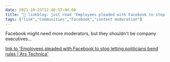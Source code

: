 ```yaml
---
date: 2021-10-25T12:40:57-04:00
title: "🔗 linkblog: just read 'Employees pleaded with Facebook to stop letting politicians bend rules | Ars Technica'"
tags: ["link","Communities","Facebook","content moderation"]
---
```

Facebook might need more moderators, but they shouldn't be company executives...
 
[link to 'Employees pleaded with Facebook to stop letting politicians bend rules | Ars Technica'](https://arstechnica.com/gadgets/2021/10/employees-pleaded-with-facebook-to-stop-letting-politicians-bend-rules/)
